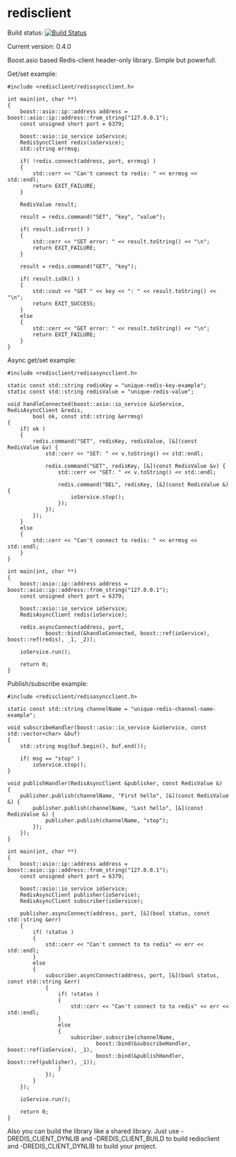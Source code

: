redisclient
===========

Build status: [![Build Status](https://travis-ci.org/nekipelov/redisclient.svg?branch=unstable)](https://travis-ci.org/nekipelov/redisclient)

Current version: 0.4.0

Boost.asio based Redis-client header-only library. Simple but powerfull.

Get/set example:

    #include <redisclient/redissyncclient.h>
    
    int main(int, char **)
    {
        boost::asio::ip::address address = boost::asio::ip::address::from_string("127.0.0.1");
        const unsigned short port = 6379;
    
        boost::asio::io_service ioService;
        RedisSyncClient redis(ioService);
        std::string errmsg;

        if( !redis.connect(address, port, errmsg) )
        {
            std::cerr << "Can't connect to redis: " << errmsg << std::endl;
            return EXIT_FAILURE;
        }
    
        RedisValue result;
    
        result = redis.command("SET", "key", "value");
    
        if( result.isError() )
        {
            std::cerr << "SET error: " << result.toString() << "\n";
            return EXIT_FAILURE;
        }
    
        result = redis.command("GET", "key");
    
        if( result.isOk() )
        {
            std::cout << "GET " << key << ": " << result.toString() << "\n";
            return EXIT_SUCCESS;
        }
        else
        {
            std::cerr << "GET error: " << result.toString() << "\n";
            return EXIT_FAILURE;
        }
    }

Async get/set example:

    #include <redisclient/redisasyncclient.h>
    
    static const std::string redisKey = "unique-redis-key-example";
    static const std::string redisValue = "unique-redis-value";
    
    void handleConnected(boost::asio::io_service &ioService, RedisAsyncClient &redis,
            bool ok, const std::string &errmsg)
    {
        if( ok )
        {
            redis.command("SET", redisKey, redisValue, [&](const RedisValue &v) {
                std::cerr << "SET: " << v.toString() << std::endl;

                redis.command("GET", redisKey, [&](const RedisValue &v) {
                    std::cerr << "GET: " << v.toString() << std::endl;
    
                    redis.command("DEL", redisKey, [&](const RedisValue &) {
                        ioService.stop();
                    });
                });
            });
        }
        else
        {
            std::cerr << "Can't connect to redis: " << errmsg << std::endl;
        }
    }
    
    int main(int, char **)
    {
        boost::asio::ip::address address = boost::asio::ip::address::from_string("127.0.0.1");
        const unsigned short port = 6379;
    
        boost::asio::io_service ioService;
        RedisAsyncClient redis(ioService);

        redis.asyncConnect(address, port,
                boost::bind(&handleConnected, boost::ref(ioService), boost::ref(redis), _1, _2));
    
        ioService.run();
    
        return 0;
    }


    
Publish/subscribe example:

    #include <redisclient/redisasyncclient.h>
    
    static const std::string channelName = "unique-redis-channel-name-example";
    
    void subscribeHandler(boost::asio::io_service &ioService, const std::vector<char> &buf)
    {
        std::string msg(buf.begin(), buf.end());
    
        if( msg == "stop" )
            ioService.stop();
    }
    
    void publishHandler(RedisAsyncClient &publisher, const RedisValue &)
    {
        publisher.publish(channelName, "First hello", [&](const RedisValue &) {
            publisher.publish(channelName, "Last hello", [&](const RedisValue &) {
                publisher.publish(channelName, "stop");
            });
        });
    }
    
    int main(int, char **)
    {
        boost::asio::ip::address address = boost::asio::ip::address::from_string("127.0.0.1");
        const unsigned short port = 6379;
    
        boost::asio::io_service ioService;
        RedisAsyncClient publisher(ioService);
        RedisAsyncClient subscriber(ioService);
    
        publisher.asyncConnect(address, port, [&](bool status, const std::string &err)
        {
            if( !status )
            {
                std::cerr << "Can't connect to to redis" << err << std::endl;
            }
            else
            {
                subscriber.asyncConnect(address, port, [&](bool status, const std::string &err)
                {
                    if( !status )
                    {
                        std::cerr << "Can't connect to to redis" << err << std::endl;
                    }
                    else
                    {
                        subscriber.subscribe(channelName,
                                boost::bind(&subscribeHandler, boost::ref(ioService), _1),
                                boost::bind(&publishHandler, boost::ref(publisher), _1));
                    }
                });
            }
        });
    
        ioService.run();
    
        return 0;
    }


Also you can build the library like a shared library. Just use
 -DREDIS_CLIENT_DYNLIB and -DREDIS_CLIENT_BUILD to build redisclient
and -DREDIS_CLIENT_DYNLIB to build your project.
